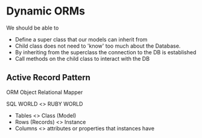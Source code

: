 # Dynamic ORMs

We should be able to
  * Define a super class that our models can inherit from
  * Child class does not need to 'know' too much about the Database.
  * By inheriting from the superclass the connection to the DB is established
  * Call methods on the child class to interact with the DB

## Active Record Pattern
ORM
Object Relational Mapper

SQL WORLD <> RUBY WORLD
* Tables <> Class (Model)
* Rows (Records) <> Instance
* Columns <> attributes or properties that instances have
